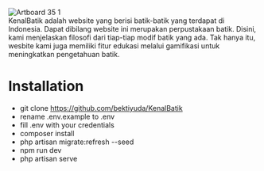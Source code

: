 ![Artboard 35 1](https://github.com/user-attachments/assets/b4519f05-da4e-45ff-9953-51045ba00ad0)  
KenalBatik adalah website yang berisi batik-batik yang terdapat di Indonesia. Dapat dibilang website ini merupakan perpustakaan batik. Disini, kami menjelaskan filosofi dari tiap-tiap modif batik yang ada. Tak hanya itu, wesbite kami juga memiliki fitur edukasi melalui gamifikasi untuk meningkatkan pengetahuan batik.

# Installation
- git clone https://github.com/bektiyuda/KenalBatik
- rename .env.example to .env
- fill .env with your credentials
- composer install
- php artisan migrate:refresh --seed
- npm run dev
- php artisan serve
